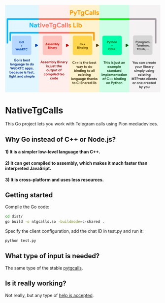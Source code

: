 <p align="center">
  <img src="./ntgcalls.png" alt="ntgcalls" />
</p>

# NativeTgCalls
This Go project lets you work with Telegram calls using Pion mediadevices.

## Why Go instead of C++ or Node.js?
#### 1) It is a simpler low-level language than C++.
#### 2) It can get compiled to assembly, which makes it much faster than interpreted JavaSript.
#### 3) It is cross-platform and uses less resources.

## Getting started
Compile the Go code:
```bash
cd dist/
go build -o ntgcalls.so -buildmode=c-shared .
```
Specify the client configuration, add the chat ID in test.py and run it:
```bash
python test.py
```

## What type of input is needed?
The same type of the stable [pytgcalls].

## Is it really working?
Not really, but any type of [help is accepted].

[pytgcalls]: https://github.com/pytgcalls/pytgcalls
[help is accepted]: https://github.com/pion/mediadevices/issues/339
